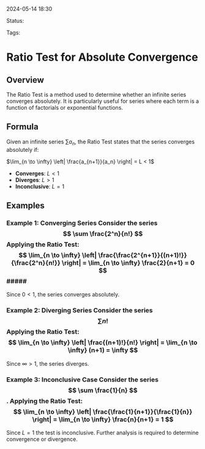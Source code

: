 2024-05-14 18:30

Status: 

Tags: 

# Ratio Test for Absolute Convergence

## Overview
The Ratio Test is a method used to determine whether an infinite series converges absolutely. It is particularly useful for series where each term is a function of factorials or exponential functions.

## Formula
Given an infinite series $\sum a_n$, the Ratio Test states that the series converges absolutely if:

$\lim_{n \to \infty} \left| \frac{a_{n+1}}{a_n} \right| = L < 1$

- **Converges**: $L < 1$
- **Diverges**: $L > 1$
- **Inconclusive**: $L = 1$

## Examples 
### Example 1: Converging Series Consider the series $$ \sum \frac{2^n}{n!} $$Applying the Ratio Test: $$ \lim_{n \to \infty} \left| \frac{\frac{2^{n+1}}{(n+1)!}}{\frac{2^n}{n!}} \right| = \lim_{n \to \infty} \frac{2}{n+1} = 0 $$#####
Since $0 < 1$, the series converges absolutely. 
### Example 2: Diverging Series Consider the series $$ \sum n! $$Applying the Ratio Test: $$ \lim_{n \to \infty} \left| \frac{(n+1)!}{n!} \right| = \lim_{n \to \infty} (n+1) = \infty $$
 Since $\infty > 1$, the series diverges.
### Example 3: Inconclusive Case Consider the series $$ \sum \frac{1}{n} $$. Applying the Ratio Test: $$ \lim_{n \to \infty} \left| \frac{\frac{1}{n+1}}{\frac{1}{n}} \right| = \lim_{n \to \infty} \frac{n}{n+1} = 1 $$
 Since $L = 1$ the test is inconclusive. Further analysis is required to determine convergence or divergence.